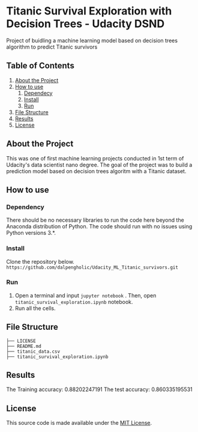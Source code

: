 # Titanic Survival Exploration with Decision Trees - Udacity DSND
Project of buidling a machine learning model based on decision trees algorithm to predict Titanic survivors
 
## Table of Contents
1. [About the Project](#about_the_project)
2. [How to use](#how_to_use)
   1. [Dependecy](#dependency)
   2. [Install](#install)
   2. [Run](#run)
3. [File Structure](#file_structure)
4. [Results](#results)
5. [License](#licensing)

<a name="about_the_project"></a>
## About the Project
This was one of first machine learning projects conducted in 1st term of Udacity's data scientist nano degree. The goal of the project was to build a prediction model based on decision trees algoritm with a Titanic dataset.

<a name="how_to_use"></a>
## How to use
<a name="dependency"></a>
### Dependency
There should be no necessary libraries to run the code here beyond the Anaconda distribution of Python. The code should run with no issues using Python versions 3.*.

<a name="install"></a>
### Install
Clone the repository below.
`https://github.com/dalpengholic/Udacity_ML_Titanic_survivors.git`

<a name="run"></a>
### Run
1. Open a terminal and input `jupyter notebook` . Then, open `titanic_survival_exploration.ipynb` notebook.
2. Run all the cells.

## File Structure<a name="file_structure"></a>
```
├── LICENSE
├── README.md
├── titanic_data.csv
├── titanic_survival_exploration.ipynb
```

## Results<a name="results"></a>
The Training accuracy: 0.88202247191
The test accuracy: 0.860335195531


## License<a name="license"></a>
This source code is made available under the [MIT License](https://github.com/dalpengholic/Udacity_ML_Titanic_survivors/blob/master/LICENSE).
